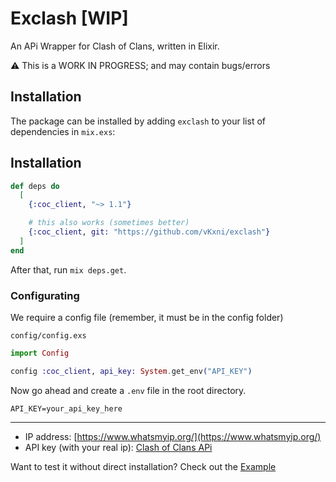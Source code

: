 # Exclash [WIP]
An APi Wrapper for Clash of Clans, written in Elixir.

⚠️ This is a WORK IN PROGRESS; and may contain bugs/errors
## Installation

The package can be installed
by adding `exclash` to your list of dependencies in `mix.exs`:

## Installation
```elixir
def deps do
  [
    {:coc_client, "~> 1.1"}

    # this also works (sometimes better)
    {:coc_client, git: "https://github.com/vKxni/exclash"}
  ]
end
```
After that, run `mix deps.get`.

### Configurating
We require a config file (remember, it must be in the config folder)

`config/config.exs`
```elixir
import Config

config :coc_client, api_key: System.get_env("API_KEY")
```

Now go ahead and create a `.env` file in the root directory. 

```env
API_KEY=your_api_key_here
```

<hr>

- IP address: [https://www.whatsmyip.org/](https://www.whatsmyip.org/)
- API key (with your real ip): [Clash of Clans APi](https://developer.clashofclans.com/#/)

Want to test it without direct installation?
Check out the [Example](https://github.com/vKxni/exclash/blob/master/example/lib/backend.ex)